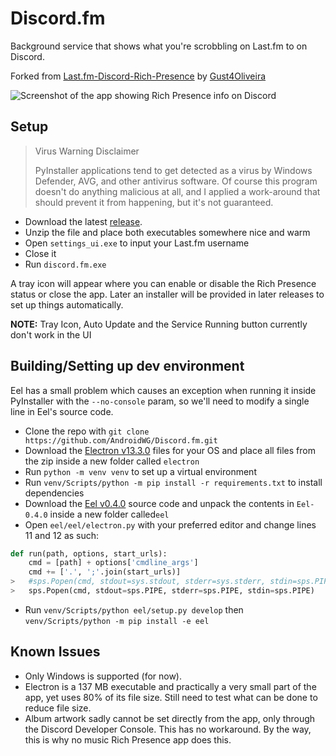 # Discord.fm
Background service that shows what you're scrobbling on Last.fm to on Discord.

Forked from [Last.fm-Discord-Rich-Presence](https://github.com/Gust4Oliveira/Last.fm-Discord-Rich-Presence) by [Gust4Oliveira](https://github.com/Gust4Oliveira)

![Screenshot of the app showing Rich Presence info on Discord](https://i.imgur.com/t4TCs0T.png)

## Setup


> Virus Warning Disclaimer
>
>PyInstaller applications tend to get detected as a virus by Windows Defender, AVG, and other antivirus software. Of course this program doesn't do anything malicious at all, and I applied a work-around that should prevent it from happening, but it's not guaranteed.

- Download the latest [release](https://github.com/AndroidWG/Discord.fm/releases/latest).
- Unzip the file and place both executables somewhere nice and warm
- Open `settings_ui.exe` to input your Last.fm username
- Close it
- Run `discord.fm.exe`

A tray icon will appear where you can enable or disable the Rich Presence status or close the app. Later an installer will be provided in later releases to set up things automatically.

**NOTE:** Tray Icon, Auto Update and the Service Running button currently don't work in the UI

## Building/Setting up dev environment
Eel has a small problem which causes an exception when running it inside PyInstaller with the `--no-console` param, so we'll need to modify a single line in Eel's source code.

- Clone the repo with `git clone https://github.com/AndroidWG/Discord.fm.git`
- Download the [Electron v13.3.0](https://github.com/electron/electron/releases/tag/v13.3.0) files for your OS and place all files from the zip inside a new folder called `electron`
- Run `python -m venv venv` to set up a virtual environment
- Run `venv/Scripts/python -m pip install -r requirements.txt` to install dependencies
- Download the [Eel v0.4.0](https://github.com/ChrisKnott/Eel/releases/tag/v0.14.0) source code and unpack the contents in `Eel-0.4.0` inside a new folder called`eel`
- Open `eel/eel/electron.py` with your preferred editor and change lines 11 and 12 as such:
```py
def run(path, options, start_urls):
    cmd = [path] + options['cmdline_args']
    cmd += ['.', ';'.join(start_urls)]
>   #sps.Popen(cmd, stdout=sys.stdout, stderr=sys.stderr, stdin=sps.PIPE)
>   sps.Popen(cmd, stdout=sps.PIPE, stderr=sps.PIPE, stdin=sps.PIPE)
```
- Run `venv/Scripts/python eel/setup.py develop` then `venv/Scripts/python -m pip install -e eel`

## Known Issues
- Only Windows is supported (for now).
- Electron is a 137 MB executable and practically a very small part of the app, yet uses 80% of its file size. Still need to test what can be done to reduce file size.
- Album artwork sadly cannot be set directly from the app, only through the Discord Developer Console. This has no workaround. By the way, this is why no music Rich Presence app does this.
